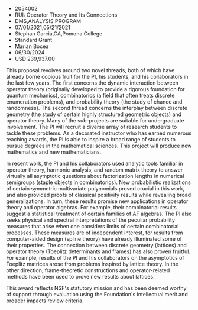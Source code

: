 
* 2054002
* RUI: Operator Theory and Its Connections
* DMS,ANALYSIS PROGRAM
* 07/01/2021,05/21/2021
* Stephan Garcia,CA,Pomona College
* Standard Grant
* Marian Bocea
* 06/30/2024
* USD 239,937.00

This proposal revolves around two novel threads, both of which have already
borne copious fruit for the PI, his students, and his collaborators in the last
few years. The first concerns the dynamic interaction between operator theory
(originally developed to provide a rigorous foundation for quantum mechanics),
combinatorics (a field that often treats discrete enumeration problems), and
probability theory (the study of chance and randomness). The second thread
concerns the interplay between discrete geometry (the study of certain highly
structured geometric objects) and operator theory. Many of the sub-projects are
suitable for undergraduate involvement. The PI will recruit a diverse array of
research students to tackle these problems. As a decorated instructor who has
earned numerous teaching awards, the PI is able to inspire a broad range of
students to pursue degrees in the mathematical sciences. This project will
produce new mathematics and new mathematicians.

In recent work, the PI and his collaborators used analytic tools familiar in
operator theory, harmonic analysis, and random matrix theory to answer virtually
all asymptotic questions about factorization lengths in numerical semigroups
(staple objects in combinatorics). New probabilistic realizations of certain
symmetric multivariate polynomials proved crucial in this work, and also
provided proofs of classical positivity results while revealing broad
generalizations. In turn, these results promise new applications in operator
theory and operator algebras. For example, their combinatorial results suggest a
statistical treatment of certain families of AF algebras. The PI also seeks
physical and spectral interpretations of the peculiar probability measures that
arise when one considers limits of certain combinatorial processes. These
measures are of independent interest, for results from computer-aided design
(spline theory) have already illuminated some of their properties. The
connection between discrete geometry (lattices) and operator theory (Toeplitz
determinants and frames) has also proven fruitful. For example, results of the
PI and his collaborators on the asymptotics of Toeplitz matrices arose from
problems inspired by lattice theory. In the other direction, frame-theoretic
constructions and operator-related methods have been used to prove new results
about lattices.

This award reflects NSF's statutory mission and has been deemed worthy of
support through evaluation using the Foundation's intellectual merit and broader
impacts review criteria.
